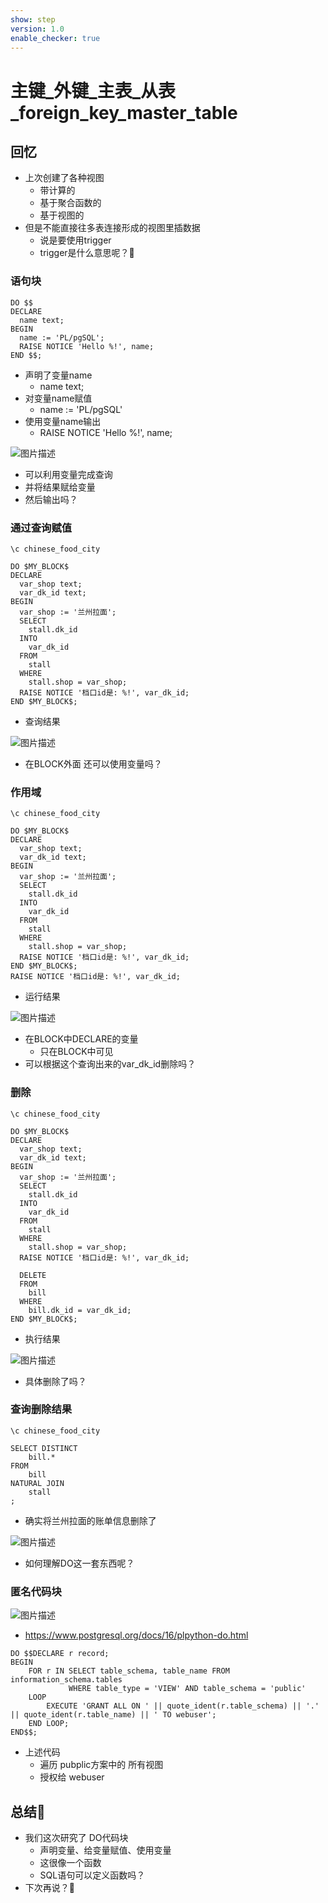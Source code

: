 ```yaml
---
show: step
version: 1.0
enable_checker: true
---
```


#    主键_外键_主表_从表_foreign_key_master_table       
 
##  回忆

- 上次创建了各种视图
	- 带计算的
	- 基于聚合函数的
	- 基于视图的
- 但是不能直接往多表连接形成的视图里插数据
	- 说是要使用trigger
	- trigger是什么意思呢？🤔

### 语句块

```
DO $$ 
DECLARE
  name text;
BEGIN 
  name := 'PL/pgSQL';
  RAISE NOTICE 'Hello %!', name;
END $$;
```

- 声明了变量name
	- name text;
- 对变量name赋值
	- name := 'PL/pgSQL'
- 使用变量name输出
	- RAISE NOTICE 'Hello %!', name;

![图片描述](https://doc.shiyanlou.com/courses/uid1190679-20231001-1696126887623)

- 可以利用变量完成查询
- 并将结果赋给变量
- 然后输出吗？

### 通过查询赋值

```
\c chinese_food_city

DO $MY_BLOCK$ 
DECLARE
  var_shop text;
  var_dk_id text;
BEGIN 
  var_shop := '兰州拉面';
  SELECT 
	stall.dk_id
  INTO
    var_dk_id
  FROM
	stall
  WHERE
	stall.shop = var_shop;
  RAISE NOTICE '档口id是: %!', var_dk_id;
END $MY_BLOCK$;
```

- 查询结果

![图片描述](https://doc.shiyanlou.com/courses/uid1190679-20231001-1696128401291)

- 在BLOCK外面 还可以使用变量吗？

### 作用域

```
\c chinese_food_city

DO $MY_BLOCK$ 
DECLARE
  var_shop text;
  var_dk_id text;
BEGIN 
  var_shop := '兰州拉面';
  SELECT 
	stall.dk_id
  INTO
    var_dk_id
  FROM
	stall
  WHERE
	stall.shop = var_shop;
  RAISE NOTICE '档口id是: %!', var_dk_id;
END $MY_BLOCK$;
RAISE NOTICE '档口id是: %!', var_dk_id;
```

- 运行结果

![图片描述](https://doc.shiyanlou.com/courses/uid1190679-20231001-1696128482816)

- 在BLOCK中DECLARE的变量
	- 只在BLOCK中可见
- 可以根据这个查询出来的var_dk_id删除吗？

### 删除

```
\c chinese_food_city

DO $MY_BLOCK$ 
DECLARE
  var_shop text;
  var_dk_id text;
BEGIN 
  var_shop := '兰州拉面';
  SELECT 
	stall.dk_id
  INTO
    var_dk_id
  FROM
	stall
  WHERE
	stall.shop = var_shop;
  RAISE NOTICE '档口id是: %!', var_dk_id;
  
  DELETE 
  FROM
	bill
  WHERE
	bill.dk_id = var_dk_id;
END $MY_BLOCK$;
```

- 执行结果

![图片描述](https://doc.shiyanlou.com/courses/uid1190679-20231001-1696129061118)

- 具体删除了吗？

### 查询删除结果

```
\c chinese_food_city

SELECT DISTINCT
    bill.*
FROM
	bill
NATURAL JOIN
	stall
;
```

- 确实将兰州拉面的账单信息删除了

![图片描述](https://doc.shiyanlou.com/courses/uid1190679-20231001-1696129143562)

- 如何理解DO这一套东西呢？ 

### 匿名代码块

![图片描述](https://doc.shiyanlou.com/courses/uid1190679-20231001-1696129204116)

- https://www.postgresql.org/docs/16/plpython-do.html

```
DO $$DECLARE r record;
BEGIN
    FOR r IN SELECT table_schema, table_name FROM information_schema.tables
             WHERE table_type = 'VIEW' AND table_schema = 'public'
    LOOP
        EXECUTE 'GRANT ALL ON ' || quote_ident(r.table_schema) || '.' || quote_ident(r.table_name) || ' TO webuser';
    END LOOP;
END$$;
```

- 上述代码
	- 遍历 pubplic方案中的 所有视图
	- 授权给 webuser

##  总结🤔

- 我们这次研究了 DO代码块
	- 声明变量、给变量赋值、使用变量
	- 这很像一个函数
	- SQL语句可以定义函数吗？
- 下次再说？👋


